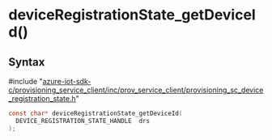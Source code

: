 # deviceRegistrationState_getDeviceId()

## Syntax

\#include "[azure-iot-sdk-c/provisioning_service_client/inc/prov_service_client/provisioning_sc_device_registration_state.h](../provisioning-sc-device-registration-state-h.md)"  
```C
const char* deviceRegistrationState_getDeviceId(
  DEVICE_REGISTRATION_STATE_HANDLE  drs
);
```

